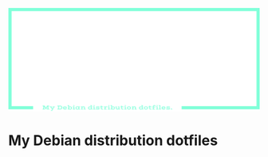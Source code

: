 <div class="info">
    <p align='center'>
        <img src="https://raw.githubusercontent.com/dotSIS/dotFILES/main/logo.svg">
    </p>
</div>

# My Debian distribution dotfiles
